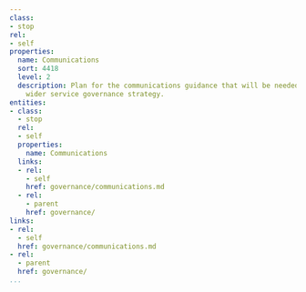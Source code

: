 ```yaml
---
class:
- stop
rel:
- self
properties:
  name: Communications
  sort: 4418
  level: 2
  description: Plan for the communications guidance that will be needed to drive a
    wider service governance strategy.
entities:
- class:
  - stop
  rel:
  - self
  properties:
    name: Communications
  links:
  - rel:
    - self
    href: governance/communications.md
  - rel:
    - parent
    href: governance/
links:
- rel:
  - self
  href: governance/communications.md
- rel:
  - parent
  href: governance/
...
```

